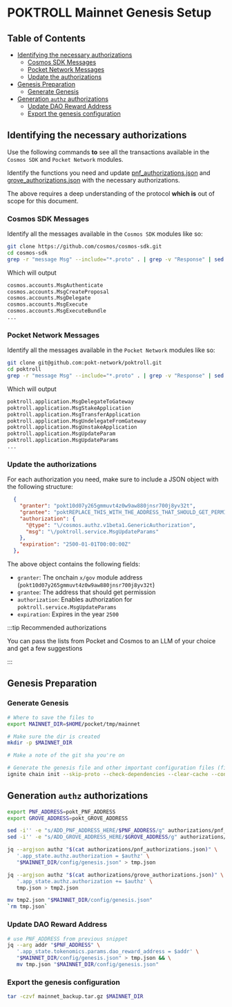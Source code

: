 # POKTROLL Mainnet Genesis Setup <!-- omit in toc -->

## Table of Contents <!-- omit in toc -->

- [Identifying the necessary authorizations](#identifying-the-necessary-authorizations)
  - [Cosmos SDK Messages](#cosmos-sdk-messages)
  - [Pocket Network Messages](#pocket-network-messages)
  - [Update the authorizations](#update-the-authorizations)
- [Genesis Preparation](#genesis-preparation)
  - [Generate Genesis](#generate-genesis)
- [Generation `authz` authorizations](#generation-authz-authorizations)
  - [Update DAO Reward Address](#update-dao-reward-address)
  - [Export the genesis configuration](#export-the-genesis-configuration)

## Identifying the necessary authorizations

Use the following commands **to** see all the transactions available in the `Cosmos SDK` and `Pocket Network` modules.

Identify the functions you need and update [pnf_authorizations.json](pnf_authorizations.json) and [grove_authorizations.json](grove_authorizations.json) with the necessary authorizations.

The above requires a deep understanding of the protocol **which is** out of scope for this document.

### Cosmos SDK Messages

Identify all the messages available in the `Cosmos SDK` modules like so:

```bash
git clone https://github.com/cosmos/cosmos-sdk.git
cd cosmos-sdk
grep -r "message Msg" --include="*.proto" . | grep -v "Response" | sed -E 's/.*\/cosmos\/([^\/]+)\/[^:]+:message (Msg[^{]+).*/cosmos.\1.\2/' | sed 's/ {//' | grep "^cosmos\." | sort
```

Which will output

```bash
cosmos.accounts.MsgAuthenticate
cosmos.accounts.MsgCreateProposal
cosmos.accounts.MsgDelegate
cosmos.accounts.MsgExecute
cosmos.accounts.MsgExecuteBundle
...
```

### Pocket Network Messages

Identify all the messages available in the `Pocket Network` modules like so:

```bash
git clone git@github.com:pokt-network/poktroll.git
cd poktroll
grep -r "message Msg" --include="*.proto" . | grep -v "Response" | sed -E 's/.*\/poktroll\/([^\/]+)\/tx\.proto:message (Msg[^{]+).*/poktroll.\1.\2/' | sed 's/ {//' | grep "^poktroll\." | sort
```

Which will output

```bash
poktroll.application.MsgDelegateToGateway
poktroll.application.MsgStakeApplication
poktroll.application.MsgTransferApplication
poktroll.application.MsgUndelegateFromGateway
poktroll.application.MsgUnstakeApplication
poktroll.application.MsgUpdateParam
poktroll.application.MsgUpdateParams
...
```

### Update the authorizations

For each authorization you need, make sure to include a JSON object with the following structure:

```json
  {
    "granter": "pokt10d07y265gmmuvt4z0w9aw880jnsr700j8yv32t",
    "grantee": "poktREPLACE_THIS_WITH_THE_ADDRESS_THAT_SHOULD_GET_PERMISSION",
    "authorization": {
      "@type": "\/cosmos.authz.v1beta1.GenericAuthorization",
      "msg": "\/poktroll.service.MsgUpdateParams"
    },
    "expiration": "2500-01-01T00:00:00Z"
  },
```

The above object contains the following fields:

- `granter`: The onchain `x/gov` module address (`pokt10d07y265gmmuvt4z0w9aw880jnsr700j8yv32t`)
- `grantee`: The address that should get permission
- `authorization`: Enables authorization for `poktroll.service.MsgUpdateParams`
- `expiration`: Expires in the year `2500`

:::tip Recommended authorizations

You can pass the lists from Pocket and Cosmos to an LLM of your choice and get a few suggestions

:::

## Genesis Preparation

### Generate Genesis

```bash
# Where to save the files to
export MAINNET_DIR=$HOME/pocket/tmp/mainnet

# Make sure the dir is created
mkdir -p $MAINNET_DIR

# Make a note of the git sha you're on

# Generate the genesis file and other important configuration files (first validator key, configs..)
ignite chain init --skip-proto --check-dependencies --clear-cache --config=config_mainnet.yml --home=$MAINNET_DIR
```

## Generation `authz` authorizations

```bash
export PNF_ADDRESS=pokt_PNF_ADDRESS
export GROVE_ADDRESS=pokt_GROVE_ADDRESS

sed -i'' -e "s/ADD_PNF_ADDRESS_HERE/$PNF_ADDRESS/g" authorizations/pnf_authorizations.json
sed -i'' -e "s/ADD_GROVE_ADDRESS_HERE/$GROVE_ADDRESS/g" authorizations/grove_authorizations.json

jq --argjson authz "$(cat authorizations/pnf_authorizations.json)" \
   '.app_state.authz.authorization = $authz' \
   "$MAINNET_DIR/config/genesis.json" > tmp.json

jq --argjson authz "$(cat authorizations/grove_authorizations.json)" \
   '.app_state.authz.authorization += $authz' \
   tmp.json > tmp2.json

mv tmp2.json "$MAINNET_DIR/config/genesis.json"
`rm tmp.json`
```

### Update DAO Reward Address

```bash
# use PNF_ADDRESS from previous snippet
jq --arg addr "$PNF_ADDRESS" \
   '.app_state.tokenomics.params.dao_reward_address = $addr' \
   "$MAINNET_DIR/config/genesis.json" > tmp.json && \
   mv tmp.json "$MAINNET_DIR/config/genesis.json"
```

### Export the genesis configuration

```bash
tar -czvf mainnet_backup.tar.gz $MAINNET_DIR
```
